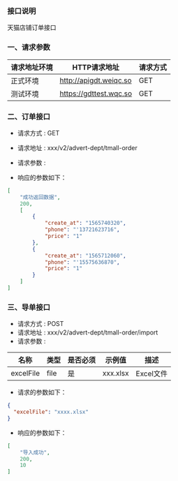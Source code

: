 ### 接口说明
天猫店铺订单接口

### 一、请求参数

请求地址环境	|HTTP请求地址|请求方式
---|---|---
正式环境	|http://apigdt.weiqc.so| GET
测试环境    |https://gdttest.wqc.so | GET

### 二、订单接口
- 请求方式 : GET
- 请求地址 : xxx/v2/advert-dept/tmall-order
- 请求参数 : 


- 响应的参数如下：

```json
[
    "成功返回数据",
    200,
    [
        {
            "create_at": "1565740320",
            "phone": "'13721623716",
            "price": "1"
        },
        {
            "create_at": "1565712060",
            "phone": "'15575636870",
            "price": "1"
        }
    ]
]
```

### 三、导单接口
- 请求方式 : POST
- 请求地址 : xxx/v2/advert-dept/tmall-order/import
- 请求参数 : 

名称 | 类型 | 是否必须 | 示例值 | 描述
---|---|---|--- |---
excelFile|file|是|xxx.xlsx|Excel文件

- 请求的参数如下：
```json
{
  "excelFile": "xxxx.xlsx"
}
```

- 响应的参数如下：

```json
[
    "导入成功",
    200,
    10
]
```




